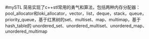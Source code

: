 #mySTL
简易实现了c++stl常用的勇气和算法，包括两种内存分配器：pool_allocator和loki_allocator，vector，list，deque，stack，queue， priority_queue，基于红黑树的set、multiset、map、multimap，基于hash_table的 unordered_set、unordered_multiset、unordered_map、unordered_multimap